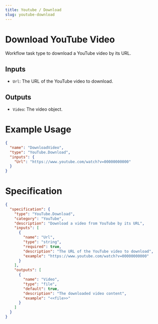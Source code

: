 ```yaml
---
title: Youtube / Download
slug: youtube-download
---
```


# Download YouTube Video

Workflow task type to download a YouTube video by its URL.

## Inputs

- `Url`: The URL of the YouTube video to download.

## Outputs

- `Video`: The video object.

# Example Usage

```json
{
  "name": "DownloadVideo",
  "type": "YouTube.Download",
  "inputs": {
    "Url": "https://www.youtube.com/watch?v=00000000000"
  }
}
```

# Specification

```json
{
  "specification": {
    "type": "YouTube.Download",
    "category": "YouTube",
    "description": "Download a video from YouTube by its URL",
    "inputs": [
      {
        "name": "Url",
        "type": "string",
        "required": true,
        "description": "The URL of the YouTube video to download",
        "example": "https://www.youtube.com/watch?v=00000000000"
      }
    ],
    "outputs": [
      {
        "name": "Video",
        "type": "file",
        "default": true,
        "description": "The downloaded video content",
        "example": "<<file>>"
      }
    ]
  }
}
```
